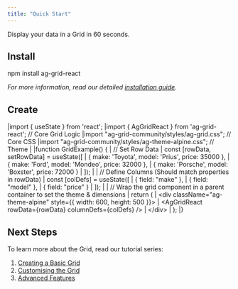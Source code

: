 ```yaml
--- 
title: "Quick Start" 
---
```


Display your data in a Grid in 60 seconds.

## Install

<framework-specific-section frameworks="react">
<snippet transform={false} language="bash">
npm install ag-grid-react
</snippet>
</framework-specific-section>

_For more information, read our detailed [installation guide](/packages-modules/)._

## Create

<framework-specific-section frameworks="react">
<snippet transform={false} language="jsx">
|import { useState } from 'react';
|import { AgGridReact } from 'ag-grid-react'; // Core Grid Logic
|import "ag-grid-community/styles/ag-grid.css"; // Core CSS
|import "ag-grid-community/styles/ag-theme-alpine.css"; // Theme
| 
|function GridExample() {
|  // Set Row Data
|  const [rowData, setRowData] = useState([
|    { make: 'Toyota', model: 'Prius', price: 35000 },
|    { make: 'Ford', model: 'Mondeo', price: 32000 },
|    { make: 'Porsche', model: 'Boxster', price: 72000 }
|  ]);
|  
|  // Define Columns (Should match properties in rowData)
|  const [colDefs] = useState([
|    { field: "make" },
|    { field: "model" },
|    { field: "price" }
|  ]);
|  
|  // Wrap the grid component in a parent container to set the theme & dimensions
|  return (
|    &lt;div className="ag-theme-alpine" style={{ width: 600, height: 500 }}>
|      &lt;AgGridReact rowData={rowData} columnDefs={colDefs} />
|    &lt;/div>
|  );
|}
</snippet>
</framework-specific-section>

## Next Steps

To learn more about the Grid, read our tutorial series:

1. [Creating a Basic Grid](/deep-dive/)
2. [Customising the Grid](/customing-the-grid/)
3. [Advanced Features](/advanced-features/)
